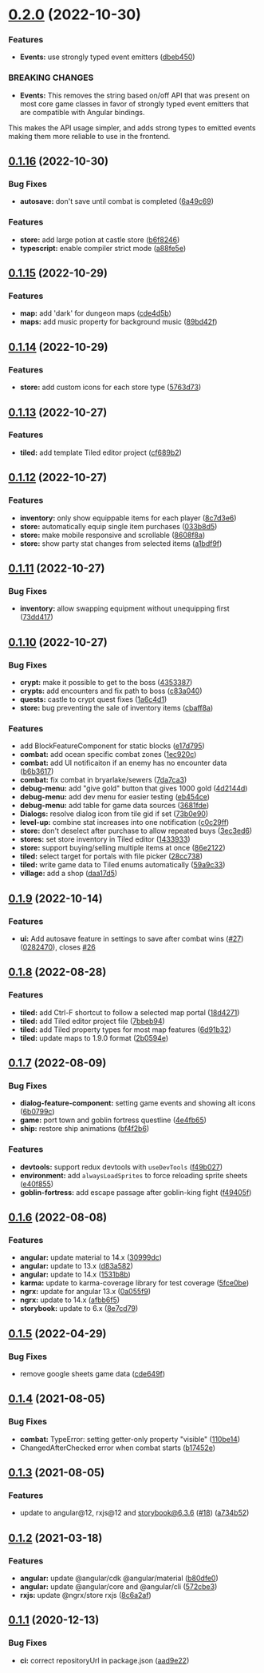 # [0.2.0](https://github.com/justindujardin/angular-rpg/compare/v0.1.16...v0.2.0) (2022-10-30)


### Features

* **Events:** use strongly typed event emitters ([dbeb450](https://github.com/justindujardin/angular-rpg/commit/dbeb450372588c8ba20ca12d3e92478f5d963554))


### BREAKING CHANGES

* **Events:** This removes the string based on/off API that was present on most core game classes in favor of strongly typed event emitters that are compatible with Angular bindings.

This makes the API usage simpler, and adds strong types to emitted events making them more reliable to use in the frontend.

## [0.1.16](https://github.com/justindujardin/angular-rpg/compare/v0.1.15...v0.1.16) (2022-10-30)


### Bug Fixes

* **autosave:** don't save until combat is completed ([6a49c69](https://github.com/justindujardin/angular-rpg/commit/6a49c69cd73afa0e522b51eb748e895587ae346a))


### Features

* **store:** add large potion at castle store ([b6f8246](https://github.com/justindujardin/angular-rpg/commit/b6f8246d5917090536edcfccc3830042c6547ad2))
* **typescript:** enable compiler strict mode ([a88fe5e](https://github.com/justindujardin/angular-rpg/commit/a88fe5eed9217cb5a511ff96ba503755b8a8c25b))

## [0.1.15](https://github.com/justindujardin/angular-rpg/compare/v0.1.14...v0.1.15) (2022-10-29)


### Features

* **map:** add 'dark' for dungeon maps ([cde4d5b](https://github.com/justindujardin/angular-rpg/commit/cde4d5b34b575957aca757103e21de75cba3a6ec))
* **maps:** add music property for background music ([89bd42f](https://github.com/justindujardin/angular-rpg/commit/89bd42f414f01ab339ce5f7062c1093c19dfc659))

## [0.1.14](https://github.com/justindujardin/angular-rpg/compare/v0.1.13...v0.1.14) (2022-10-29)


### Features

* **store:** add custom icons for each store type ([5763d73](https://github.com/justindujardin/angular-rpg/commit/5763d7387b3f42d3d6b200f03b1bdea8b16a8150))

## [0.1.13](https://github.com/justindujardin/angular-rpg/compare/v0.1.12...v0.1.13) (2022-10-27)


### Features

* **tiled:** add template Tiled editor project ([cf689b2](https://github.com/justindujardin/angular-rpg/commit/cf689b265f03ca212158ae95107591aa6f4968f4))

## [0.1.12](https://github.com/justindujardin/angular-rpg/compare/v0.1.11...v0.1.12) (2022-10-27)


### Features

* **inventory:** only show equippable items for each player ([8c7d3e6](https://github.com/justindujardin/angular-rpg/commit/8c7d3e6ce6d635b5ecd44e4d2d0395fffc310b46))
* **store:** automatically equip single item purchases ([033b8d5](https://github.com/justindujardin/angular-rpg/commit/033b8d5ccc4fda1ea3fc706c174c9743cac0fceb))
* **store:** make mobile responsive and scrollable ([8608f8a](https://github.com/justindujardin/angular-rpg/commit/8608f8af4de75477adf2168b723639276b909ff9))
* **store:** show party stat changes from selected items ([a1bdf9f](https://github.com/justindujardin/angular-rpg/commit/a1bdf9fe508cb9b813d63ee59a0a3a0a1fd311cc))

## [0.1.11](https://github.com/justindujardin/angular-rpg/compare/v0.1.10...v0.1.11) (2022-10-27)


### Bug Fixes

* **inventory:** allow swapping equipment without unequipping first ([73dd417](https://github.com/justindujardin/angular-rpg/commit/73dd41785ad4baa72229ca8c830777ee1e50db81))

## [0.1.10](https://github.com/justindujardin/angular-rpg/compare/v0.1.9...v0.1.10) (2022-10-27)


### Bug Fixes

* **crypt:** make it possible to get to the boss ([4353387](https://github.com/justindujardin/angular-rpg/commit/4353387c9ed3cc81bf95bb7ea82dcf9364ab91db))
* **crypts:** add encounters and fix path to boss ([c83a040](https://github.com/justindujardin/angular-rpg/commit/c83a040f2cef65bef4c4d37ef8d5318ba00347ae))
* **quests:** castle to crypt quest fixes ([1a6c4d1](https://github.com/justindujardin/angular-rpg/commit/1a6c4d1994339908da62ed78c620dd2be4d6a1b5))
* **store:** bug preventing the sale of inventory items ([cbaff8a](https://github.com/justindujardin/angular-rpg/commit/cbaff8a24e67ebf7192d815d1634e018e2f30aa3))


### Features

* add BlockFeatureComponent for static blocks ([e17d795](https://github.com/justindujardin/angular-rpg/commit/e17d795ca5b1e6e7530f112a4158aba9b77b9a55))
* **combat:** add ocean specific combat zones ([1ec920c](https://github.com/justindujardin/angular-rpg/commit/1ec920c7e797d8eaa81381ce27b97e918ba35dc6))
* **combat:** add UI notificaiton if an enemy has no encounter data ([b6b3617](https://github.com/justindujardin/angular-rpg/commit/b6b3617fe61ddde6e59a2003ddbb7ae0ea01e8ab))
* **combat:** fix combat in bryarlake/sewers ([7da7ca3](https://github.com/justindujardin/angular-rpg/commit/7da7ca33ea810472241d9428dd7f885e6559547c))
* **debug-menu:** add "give gold" button that gives 1000 gold ([4d2144d](https://github.com/justindujardin/angular-rpg/commit/4d2144d87394e5f62b1a1471daabbdefb299dfd8))
* **debug-menu:** add dev menu for easier testing ([eb454ce](https://github.com/justindujardin/angular-rpg/commit/eb454ce191d41b41560df3f7daa056e4f63d13db))
* **debug-menu:** add table for game data sources ([3681fde](https://github.com/justindujardin/angular-rpg/commit/3681fdeac696f238f1802610494ed38a44912469))
* **Dialogs:** resolve dialog icon from tile gid if set ([73b0e90](https://github.com/justindujardin/angular-rpg/commit/73b0e909ff8be839d90409ef0b70a9272fa23868))
* **level-up:** combine stat increases into one notification ([c0c29ff](https://github.com/justindujardin/angular-rpg/commit/c0c29ff6e719c4b9172bdecbab6b9a918ad0e282))
* **store:** don't deselect after purchase to allow repeated buys ([3ec3ed6](https://github.com/justindujardin/angular-rpg/commit/3ec3ed6bddea4bd09ff991d05603519107ddeaee))
* **stores:** set store inventory in Tiled editor ([1433933](https://github.com/justindujardin/angular-rpg/commit/1433933d636ce6217cd8d2df04565992de088d54))
* **store:** support buying/selling multiple items at once ([86e2122](https://github.com/justindujardin/angular-rpg/commit/86e21223e7f074422d5c38e793c9c70942b43ab2))
* **tiled:** select target for portals with file picker ([28cc738](https://github.com/justindujardin/angular-rpg/commit/28cc73870cc93c13829d93f9fbf2caa2bd3b01b9))
* **tiled:** write game data to Tiled enums automatically ([59a9c33](https://github.com/justindujardin/angular-rpg/commit/59a9c336cdde5021c5eddf33af3b9ed05e6494cf))
* **village:** add a shop ([daa17d5](https://github.com/justindujardin/angular-rpg/commit/daa17d5ed1da73e697d17877515bee483828346b))

## [0.1.9](https://github.com/justindujardin/angular-rpg/compare/v0.1.8...v0.1.9) (2022-10-14)


### Features

* **ui:** Add autosave feature in settings to save after combat wins ([#27](https://github.com/justindujardin/angular-rpg/issues/27)) ([0282470](https://github.com/justindujardin/angular-rpg/commit/02824704e27fdd3a4fb872acdda370e0f114e618)), closes [#26](https://github.com/justindujardin/angular-rpg/issues/26)

## [0.1.8](https://github.com/justindujardin/angular-rpg/compare/v0.1.7...v0.1.8) (2022-08-28)


### Features

* **tiled:** add Ctrl-F shortcut to follow a selected map portal ([18d4271](https://github.com/justindujardin/angular-rpg/commit/18d42715071db835233f70da33821e840ba2f11b))
* **tiled:** add Tiled editor project file ([7bbeb94](https://github.com/justindujardin/angular-rpg/commit/7bbeb94b5e22feeaa1681ae04c8f958060dee52f))
* **tiled:** add Tiled property types for most map features ([6d91b32](https://github.com/justindujardin/angular-rpg/commit/6d91b324d9c893f5042ca50d0353a76ae49e7aaf))
* **tiled:** update maps to 1.9.0 format ([2b0594e](https://github.com/justindujardin/angular-rpg/commit/2b0594e203e80074c18feee0d088f740ef829c31))

## [0.1.7](https://github.com/justindujardin/angular-rpg/compare/v0.1.6...v0.1.7) (2022-08-09)


### Bug Fixes

* **dialog-feature-component:** setting game events and showing alt icons ([6b0799c](https://github.com/justindujardin/angular-rpg/commit/6b0799c88012076a2b62fe27fde8fd481deeeade))
* **game:** port town and goblin fortress questline ([4e4fb65](https://github.com/justindujardin/angular-rpg/commit/4e4fb65ea92353dbb752ab430b62eb3a33c21c46))
* **ship:** restore ship animations ([bf4f2b6](https://github.com/justindujardin/angular-rpg/commit/bf4f2b65942282d769468becefac74f17e1d4ca6))


### Features

* **devtools:** support redux devtools with `useDevTools` ([f49b027](https://github.com/justindujardin/angular-rpg/commit/f49b027b11bffbf81f981ea9efb26193302bca75))
* **environment:** add `alwaysLoadSprites` to force reloading sprite sheets ([e40f855](https://github.com/justindujardin/angular-rpg/commit/e40f8554b1f8250dd7b89dda468ded9fed027bba))
* **goblin-fortress:** add escape passage after goblin-king fight ([f49405f](https://github.com/justindujardin/angular-rpg/commit/f49405f0658551a5904d40ab5b71e5222fd8f76c))

## [0.1.6](https://github.com/justindujardin/angular-rpg/compare/v0.1.5...v0.1.6) (2022-08-08)


### Features

* **angular:** update material to 14.x ([30999dc](https://github.com/justindujardin/angular-rpg/commit/30999dce69922f7b10f9028b9de22347ad973c15))
* **angular:** update to 13.x ([d83a582](https://github.com/justindujardin/angular-rpg/commit/d83a582afdcb15b7a89316aa06aad2be966f5f17))
* **angular:** update to 14.x ([1531b8b](https://github.com/justindujardin/angular-rpg/commit/1531b8baa660fac1cdca0eb2c5225737b7336b90))
* **karma:** update to karma-coverage library for test coverage ([5fce0be](https://github.com/justindujardin/angular-rpg/commit/5fce0be4b27575b982c4e2948cdb78489380ecad))
* **ngrx:** update for angular 13.x ([0a055f9](https://github.com/justindujardin/angular-rpg/commit/0a055f92ca8ad494ef9791c763a697362a8c1221))
* **ngrx:** update to 14.x ([afbb6f5](https://github.com/justindujardin/angular-rpg/commit/afbb6f5be6cae1745fd7f785c4f21ab4108abc92))
* **storybook:** update to 6.x ([8e7cd79](https://github.com/justindujardin/angular-rpg/commit/8e7cd79e19112b8084fb875e735b557654e59c1b))

## [0.1.5](https://github.com/justindujardin/angular-rpg/compare/v0.1.4...v0.1.5) (2022-04-29)


### Bug Fixes

* remove google sheets game data ([cde649f](https://github.com/justindujardin/angular-rpg/commit/cde649f9ae642ee4c3a0a976085dff904847622d))

## [0.1.4](https://github.com/justindujardin/angular-rpg/compare/v0.1.3...v0.1.4) (2021-08-05)


### Bug Fixes

* **combat:** TypeError: setting getter-only property "visible" ([110be14](https://github.com/justindujardin/angular-rpg/commit/110be14507c1b3e9ef301b36116da25bcf04fb06))
* ChangedAfterChecked error when combat starts ([b17452e](https://github.com/justindujardin/angular-rpg/commit/b17452ea8b0064e50e08b13a2df7074db1549a2c))

## [0.1.3](https://github.com/justindujardin/angular-rpg/compare/v0.1.2...v0.1.3) (2021-08-05)


### Features

* update to angular@12, rxjs@12 and storybook@6.3.6 ([#18](https://github.com/justindujardin/angular-rpg/issues/18)) ([a734b52](https://github.com/justindujardin/angular-rpg/commit/a734b52c6d35d7c913e3c1e1ca63f37a63cbc579))

## [0.1.2](https://github.com/justindujardin/angular-rpg/compare/v0.1.1...v0.1.2) (2021-03-18)


### Features

* **angular:** update @angular/cdk @angular/material ([b80dfe0](https://github.com/justindujardin/angular-rpg/commit/b80dfe0348895cfcc16d4dc46f4b416f78f9ad75))
* **angular:** update @angular/core and @angular/cli ([572cbe3](https://github.com/justindujardin/angular-rpg/commit/572cbe3400f05d45eec8d7339a979e9dcc128ec9))
* **rxjs:** update @ngrx/store rxjs ([8c6a2af](https://github.com/justindujardin/angular-rpg/commit/8c6a2af58bcdc6dc83e8b9a2822eb926696f7004))

## [0.1.1](https://github.com/justindujardin/angular-rpg/compare/v0.1.0...v0.1.1) (2020-12-13)


### Bug Fixes

* **ci:** correct repositoryUrl in package.json ([aad9e22](https://github.com/justindujardin/angular-rpg/commit/aad9e229af05d9bb52c810afdd80dbea1036deab))
